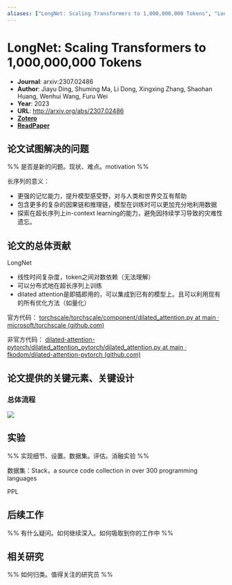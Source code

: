 ```yaml
---
aliases: ["LongNet: Scaling Transformers to 1,000,000,000 Tokens", "LongNet: Scaling Transformers to 1,000,000,000 Tokens, 2023"]
---
```

# LongNet: Scaling Transformers to 1,000,000,000 Tokens

- **Journal**: arxiv:2307.02486
- **Author**: Jiayu Ding, Shuming Ma, Li Dong, Xingxing Zhang, Shaohan Huang, Wenhui Wang, Furu Wei
- **Year**: 2023
- **URL**: http://arxiv.org/abs/2307.02486
- [**Zotero**](zotero://select/items/@2023LongNetScalingTransformersDing)
- [**ReadPaper**](https://readpaper.com/pdf-annotate/note?pdfId=1858940418413090560&noteId=1862231726845828608)

## 论文试图解决的问题

%% 是否是新的问题。现状、难点。motivation %%

长序列的意义：
- 更强的记忆能力，提升模型感受野，对与人类和世界交互有帮助
- 包含更多的复杂的因果链和推理链，模型在训练时可以更加充分地利用数据
- 探索在超长序列上in-context learning的能力，避免因持续学习导致的灾难性遗忘。

## 论文的总体贡献

LongNet
- 线性时间复杂度，token之间对数依赖（无法理解）
- 可以分布式地在超长序列上训练
- dilated attention是即插即用的，可以集成到已有的模型上。且可以利用现有的所有优化方法（如量化）

官方代码： [torchscale/torchscale/component/dilated_attention.py at main · microsoft/torchscale (github.com)](https://github.com/microsoft/torchscale/blob/main/torchscale/component/dilated_attention.py)

非官方代码： [dilated-attention-pytorch/dilated_attention_pytorch/dilated_attention.py at main · fkodom/dilated-attention-pytorch (github.com)](https://github.com/fkodom/dilated-attention-pytorch/blob/main/dilated_attention_pytorch/dilated_attention.py)

## 论文提供的关键元素、关键设计

### 总体流程

![](https://pdf.cdn.readpaper.com/parsed/fetch_target/e0d48c233f7baccf79681c78c9f79b7b_3_Figure_2_-83808065.png)

## 实验

%% 实现细节、设置。数据集。评估。消融实验 %%

数据集：Stack，a source code collection in over 300 programming languages

PPL


## 后续工作

%% 有什么疑问。如何继续深入。如何吸取到你的工作中 %%

## 相关研究

%% 如何归类。值得关注的研究员 %%
